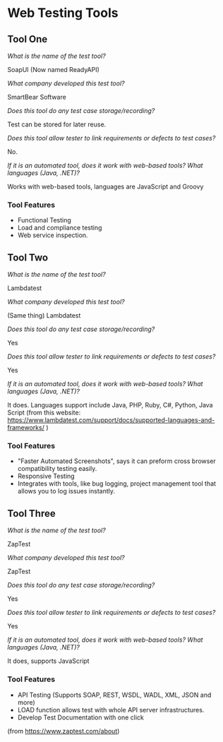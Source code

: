# Web Testing Tools

## Tool One

_What is the name of the test tool?_ 

SoapUI (Now named ReadyAPI)

_What company developed this test tool?_ 

SmartBear Software

_Does this tool do any test case storage/recording?_ 

Test can be stored for later reuse.

_Does this tool allow tester to link requirements or defects to test cases?_ 

No.

_If it is an automated tool, does it work with web-based tools? What languages (Java, .NET)?_ 

Works with web-based tools, languages are JavaScript and Groovy

### Tool Features
* Functional Testing
* Load and compliance testing
* Web service inspection.

## Tool Two

_What is the name of the test tool?_ 

Lambdatest

_What company developed this test tool?_ 

(Same thing) Lambdatest

_Does this tool do any test case storage/recording?_ 

Yes

_Does this tool allow tester to link requirements or defects to test cases?_ 

Yes

_If it is an automated tool, does it work with web-based tools? What languages (Java, .NET)?_ 

It does. Languages support include Java, PHP, Ruby, C#, Python, Java Script
(from this website: https://www.lambdatest.com/support/docs/supported-languages-and-frameworks/ )

### Tool Features
* "Faster Automated Screenshots", says it can preform cross browser compatibility testing easily.
* Responsive Testing
* Integrates with tools, like bug logging, project management tool that allows you to log issues instantly.

## Tool Three

_What is the name of the test tool?_ 

ZapTest

_What company developed this test tool?_ 

ZapTest

_Does this tool do any test case storage/recording?_ 

Yes

_Does this tool allow tester to link requirements or defects to test cases?_ 

Yes

_If it is an automated tool, does it work with web-based tools? What languages (Java, .NET)?_ 

It does, supports JavaScript

### Tool Features
* API Testing (Supports SOAP, REST, WSDL, WADL, XML, JSON and more)
* LOAD function allows test with whole API server infrastructures.
* Develop Test Documentation with one click

(from https://www.zaptest.com/about)
